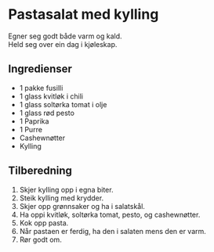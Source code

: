 # Pastasalat med kylling
Egner seg godt både varm og kald.  
Held seg over ein dag i kjøleskap.  

## Ingredienser
* 1 pakke fusilli
* 1 glass kvitløk i chili
* 1 glass soltørka tomat i olje
* 1 glass rød pesto
* 1 Paprika
* 1 Purre
* Cashewnøtter
* Kylling

## Tilberedning
1. Skjer kylling opp i egna biter.
2. Steik kylling med krydder.
3. Skjer opp grønnsaker og ha i salatskål.
4. Ha oppi kvitløk, soltørka tomat, pesto, og cashewnøtter.
5. Kok opp pasta.
6. Når pastaen er ferdig, ha den i salaten mens den er varm.
7. Rør godt om.
